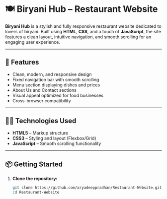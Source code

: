 # 🍽️ Biryani Hub – Restaurant Website

**Biryani Hub** is a stylish and fully responsive restaurant website dedicated to lovers of biryani. Built using **HTML**, **CSS**, and a touch of **JavaScript**, the site features a clean layout, intuitive navigation, and smooth scrolling for an engaging user experience.

---

## 🔧 Features

- Clean, modern, and responsive design  
- Fixed navigation bar with smooth scrolling  
- Menu section displaying dishes and prices  
- About Us and Contact sections  
- Visual appeal optimized for food businesses  
- Cross-browser compatibility  

---

## 🧑‍💻 Technologies Used

- **HTML5** – Markup structure  
- **CSS3** – Styling and layout (Flexbox/Grid)  
- **JavaScript** – Smooth scrolling functionality

---

## 📦 Getting Started

1. **Clone the repository:**
   ```bash
   git clone https://github.com/aryadeeppradhan/Restaurant-Website.git
   cd Restaurant-Website
